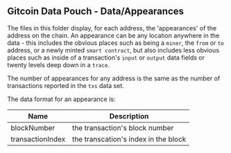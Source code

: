## Gitcoin Data Pouch - Data/Appearances

The files in this folder display, for each address, the 'appearances' of the address on the chain. An appearance can be any location anywhere in the data - this includes the obvious places such as being a `miner`, the `from` or `to` address, or a newly minted `smart contract`, but also includes less obvious places such as inside of a transaction's `input` or `output` data fields or twenty levels deep down in a `trace`.

The number of appearances for any address is the same as the number of transactions reported in the `txs` data set.

The data format for an appearance is:

| Name             | Description                          |
| ---------------- | ------------------------------------ |
| blockNumber      | the transaction's block number       |
| transactionIndex | the transcation's index in the block |
